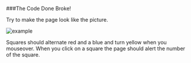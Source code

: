 ###The Code Done Broke!

Try to make the page look like the picture.

![example](https://github.com/spencerbeggs/the-code-done-broke/master/example.png "Example")

Squares should alternate red and a blue and turn yellow when you mouseover. When you click on a square the page should alert the number of the square.

